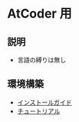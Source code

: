# AtCoder 用

## 説明

- 言語の縛りは無し

## 環境構築

- [インストールガイド](http://tatamo.81.la/blog/2018/12/07/atcoder-cli-installation-guide/)
- [チュートリアル](http://tatamo.81.la/blog/2018/12/07/atcoder-cli-tutorial/)
